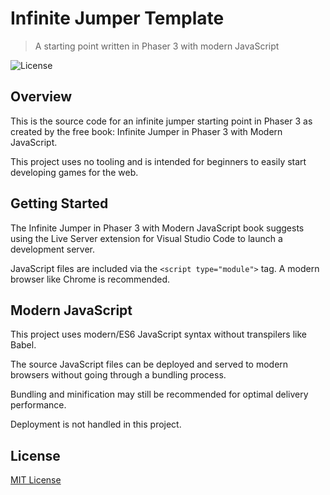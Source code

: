# Infinite Jumper Template
> A starting point written in Phaser 3 with modern JavaScript

![License](https://img.shields.io/badge/license-MIT-green)

## Overview

This is the source code for an infinite jumper starting point in Phaser 3 as created by the free book: Infinite Jumper in Phaser 3 with Modern JavaScript.

This project uses no tooling and is intended for beginners to easily start developing games for the web.

## Getting Started

The Infinite Jumper in Phaser 3 with Modern JavaScript book suggests using the Live Server extension for Visual Studio Code to launch a development server.

JavaScript files are included via the `<script type="module">` tag. A modern browser like Chrome is recommended.

## Modern JavaScript

This project uses modern/ES6 JavaScript syntax without transpilers like Babel.

The source JavaScript files can be deployed and served to modern browsers without going through a bundling process.

Bundling and minification may still be recommended for optimal delivery performance.

Deployment is not handled in this project.

## License

[MIT License](https://github.com/ourcade/infinite-jumper-template-phaser3/blob/master/LICENSE)
